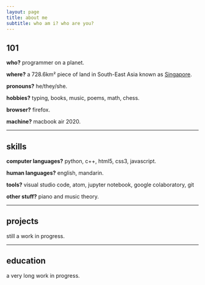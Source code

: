 ```yaml
---
layout: page
title: about me
subtitle: who am i? who are you?
---
```


<!--<span style="float: right; "><a href="{{ '/assets/resume.pdf' | prepend: site.baseurl }}"><strong>> Download as PDF</strong></a> </span>
<br>-->



## 101
**who?** programmer on a planet.

**where?** a 728.6km² piece of land in South-East Asia known as <a href="https://en.wikipedia.org/wiki/Singapore" target="_blank">Singapore</a>.

**pronouns?** he/they/she.

**hobbies?** typing, books, music, poems, math, chess.

**browser?** firefox.

**machine?** macbook air 2020.
<hr>

## skills
**computer languages?** python, c++, html5, css3, javascript.

**human languages?** english, mandarin.

**tools?** visual studio code, atom, jupyter notebook, google colaboratory, git

**other stuff?** piano and music theory.
<hr>

## projects
still a work in progress.
<hr>

## education
a very long work in progress.

